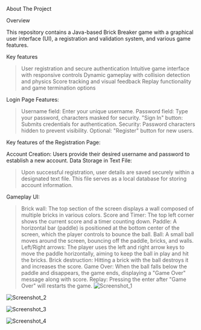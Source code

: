 About The Project 

Overview

This repository contains a Java-based Brick Breaker game with a graphical user interface (UI), a registration and validation system, and various game features.

Key features

> User registration and secure authentication
> Intuitive game interface with responsive controls
> Dynamic gameplay with collision detection and physics
> Score tracking and visual feedback
> Replay functionality and game termination options

Login Page Features:
> Username field: Enter your unique username.
> Password field: Type your password, characters masked for security.
> "Sign In" button: Submits credentials for authentication.
> Security: Password characters hidden  to prevent visibility.
> Optional: "Register" button for new users.


Key features of the Registration Page:

Account Creation:
Users provide their desired username and password to establish a new account.
Data Storage in Text File:
> Upon successful registration, user details are saved securely within a designated text file.
> This file serves as a local database for storing account information.


Gameplay UI:

> Brick wall: The top section of the screen displays a wall composed of multiple bricks in various colors.
> Score and Timer: The top left corner shows the current score and a timer counting down.
> Paddle: A horizontal bar (paddle) is positioned at the bottom center of the screen, which the player controls to bounce the ball.
> Ball: A small ball moves around the screen, bouncing off the paddle, bricks, and walls.
> Left/Right arrows: The player uses the left and right arrow keys to move the paddle horizontally, aiming to keep the ball in play and hit the bricks.
> Brick destruction: Hitting a brick with the ball destroys it and increases the score.
> Game Over: When the ball falls below the paddle and disappears, the game ends, displaying a "Game Over" message along with score.
> Replay: Pressing the enter after "Game Over" will restarts the game.
![Screenshot_1](https://github.com/Prince-kumar27/CSE310-JavaProject/assets/111684530/61883f95-240c-4775-9a90-3b39bb3f45ec)

![Screenshot_2](https://github.com/Prince-kumar27/CSE310-JavaProject/assets/111684530/fcbacba8-9ff1-498f-8c4b-cd18e6985382)

![Screenshot_3](https://github.com/Prince-kumar27/CSE310-JavaProject/assets/111684530/4fa85d23-fc35-4bfd-8c99-04043fe045ff)

![Screenshot_4](https://github.com/Prince-kumar27/CSE310-JavaProject/assets/111684530/b6847a7a-1a21-4f3e-8359-85dc4b1059c5)
